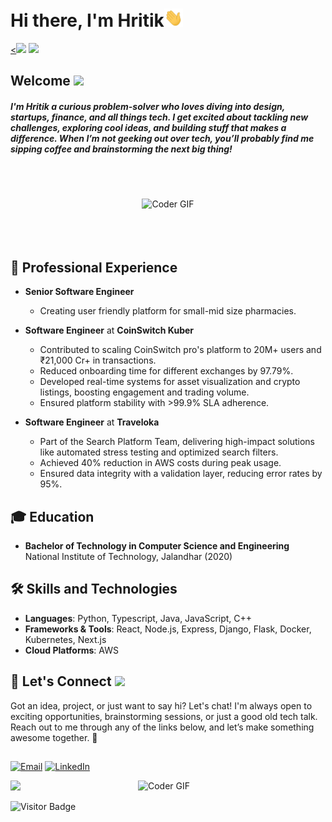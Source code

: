 <h1>Hi there, I'm Hritik<img src="https://raw.githubusercontent.com/ABSphreak/ABSphreak/master/gifs/Hi.gif" width="30px"></h1>
<!--<img align='right' src="" />-->

<a href="https://www.linkedin.com/in/kumarhritik/"><<img src="https://img.icons8.com/color/48/000000/linkedin-circled.png"/></a>
<a href="https://github.com/DrSehgal7"><img src="https://img.icons8.com/color/48/000000/github--v1.png"/></a>

## Welcome <img src="https://media.giphy.com/media/mGcNjsfWAjY5AEZNw6/giphy.gif" width="50">
<h5> I'm Hritik a curious problem-solver who loves diving into design, startups, finance, and all things tech. I get excited about tackling new challenges, exploring cool ideas, and building stuff that makes a difference. When I’m not geeking out over tech, you’ll probably find me sipping coffee and brainstorming the next big thing!</h5>
<br></br>
<p  align="center"><img src="https://i.pinimg.com/originals/8a/2e/4c/8a2e4c79a1b9c983dc6bf8d6cbada43a.gif" alt="Coder GIF" width="800" height="500">
<br></br>
<br></br>


## 💼 Professional Experience

- **Senior Software Engineer**
  - Creating user friendly platform for small-mid size pharmacies.


- **Software Engineer** at **CoinSwitch Kuber**  
  - Contributed to scaling CoinSwitch pro's platform to 20M+ users and ₹21,000 Cr+ in transactions.  
  - Reduced onboarding time for different exchanges by 97.79%.  
  - Developed real-time systems for asset visualization and crypto listings, boosting engagement and trading volume.  
  - Ensured platform stability with >99.9% SLA adherence.

- **Software Engineer** at **Traveloka**  
  - Part of the Search Platform Team, delivering high-impact solutions like automated stress testing and optimized search filters.  
  - Achieved 40% reduction in AWS costs during peak usage.  
  - Ensured data integrity with a validation layer, reducing error rates by 95%.


## 🎓 Education

- **Bachelor of Technology in Computer Science and Engineering**  
  National Institute of Technology, Jalandhar (2020)

## 🛠️ Skills and Technologies

- **Languages**: Python, Typescript, Java, JavaScript, C++
- **Frameworks & Tools**: React, Node.js, Express, Django, Flask, Docker, Kubernetes, Next.js
- **Cloud Platforms**: AWS


## 💬 Let's Connect <img src="https://media.giphy.com/media/Wn74RUT0vjnoU98Hnt/giphy.gif" width="50"> 
Got an idea, project, or just want to say hi? Let's chat! I'm always open to exciting opportunities, brainstorming sessions, or just a good old tech talk. Reach out to me through any of the links below, and let’s make something awesome together. 🚀

##
 <a href="mailto:kumarhritik@example.com"><img src="https://img.icons8.com/color/48/000000/gmail-new.png" alt="Email"/></a> <a href="https://www.linkedin.com/in/kumarhritik/"><img src="https://img.icons8.com/color/48/000000/linkedin-circled.png" alt="LinkedIn"/></a> 
 

 
<img src="https://i.pinimg.com/originals/ef/16/e4/ef16e4e68b0d3cb81e6bb8a8c3258d7e.gif" alt="Coder GIF" align="right" width="300" height="200">

![](https://github-readme-stats.vercel.app/api?username=DrSehgal7&show_icons=true)

![Visitor Badge](https://visitor-badge.laobi.icu/badge?page_id=DrSehgal7.DrSehgal7)



